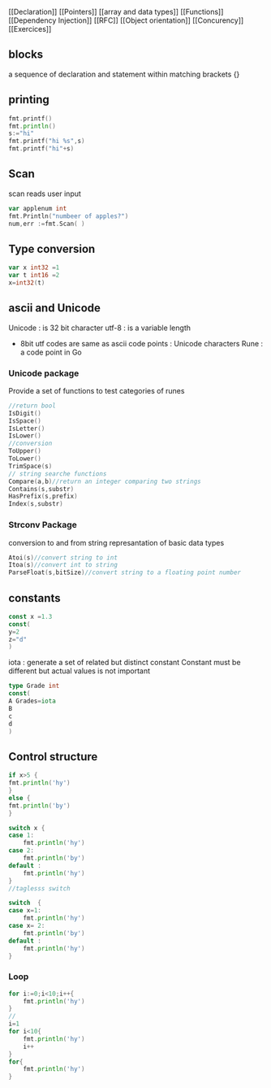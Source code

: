 
[[Declaration]]
[[Pointers]]
[[array and data types]]
[[Functions]]
[[Dependency Injection]]
[[RFC]]
[[Object orientation]]
[[Concurency]]
[[Exercices]]

## blocks
a sequence of declaration and statement within matching brackets {}
## printing 

```go
fmt.printf()
fmt.println()
s:="hi"
fmt.printf("hi %s",s)
fmt.printf("hi"+s)
```
## Scan
scan reads user input
```go
var applenum int
fmt.Println("numbeer of apples?")
num,err :=fmt.Scan( )
```
## Type conversion
```go
var x int32 =1
var t int16 =2
x=int32(t)
```
## ascii and Unicode

Unicode : is 32 bit character
utf-8 : is a variable length
* 8bit utf codes are same as ascii
code points : Unicode characters
Rune : a code point in Go
### Unicode package 
Provide a set of functions to test categories of runes
```go
//return bool
IsDigit()
IsSpace()
IsLetter()
IsLower()
//conversion
ToUpper()
ToLower()
TrimSpace(s)
// string searche functions 
Compare(a,b)//return an integer comparing two strings
Contains(s,substr)
HasPrefix(s,prefix)
Index(s,substr)
```
### Strconv Package
conversion to and from string represantation of basic data types
```go
Atoi(s)//convert string to int
Itoa(s)//convert int to string
ParseFloat(s,bitSize)//convert string to a floating point number

```
## constants
```go
const x =1.3
const(
y=2
z="d"
)
```
iota : generate a set of related but distinct constant
Constant must be different but actual values is not important
```go
type Grade int
const(
A Grades=iota
B
c
d
)
```

## Control structure
```go
if x>5 {
fmt.println('hy')
}
else {
fmt.println('by')
}

switch x {
case 1:
	fmt.println('hy')
case 2:
	fmt.println('by')
default :
	fmt.println('hy')
}
//taglesss switch

switch  {
case x=1:
	fmt.println('hy')
case x= 2:
	fmt.println('by')
default :
	fmt.println('hy')
}

```
### Loop
```go
for i:=0;i<10;i++{
	fmt.println('hy')
}
//
i=1
for i<10{
	fmt.println('hy')
	i++
}
for{
	fmt.println('hy')
}
```
